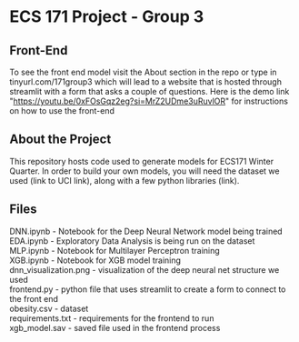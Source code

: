 # ECS 171 Project - Group 3
## Front-End
To see the front end model visit the About section in the repo or type in tinyurl.com/171group3 which will lead to a website that is hosted through streamlit with a form that asks a couple of questions.
Here is the demo link "https://youtu.be/0xFOsGqz2eg?si=MrZ2UDme3uRuvlOR" for instructions on how to use the front-end

## About the Project
This repository hosts code used to generate models for ECS171 Winter Quarter. In order to build your own models, you will need the dataset we used (link to UCI link), along with a few python libraries (link).

## Files
DNN.ipynb - Notebook for the Deep Neural Network model being trained <br>
EDA.ipynb - Exploratory Data Analysis is being run on the dataset<br>
MLP.ipynb - Notebook for Multilayer Perceptron training<br>
XGB.ipynb - Notebook for XGB model training<br>
dnn_visualization.png - visualization of the deep neural net structure we used<br>
frontend.py - python file that uses streamlit to create a form to connect to the front end<br>
obesity.csv - dataset<br>
requirements.txt - requirements for the frontend to run<br>
xgb_model.sav - saved file used in the frontend process<br>
